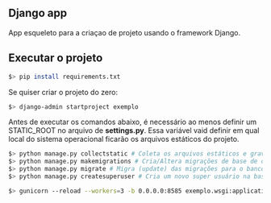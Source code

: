 ## Django app

App esqueleto para a criaçao de projeto usando o framework Django.

## Executar o projeto

```bash
$> pip install requirements.txt
``` 

Se quiser criar o projeto do zero:

```bash
$> django-admin startproject exemplo
``` 

Antes de executar os comandos abaixo, é necessário ao menos definir um STATIC_ROOT no arquivo de **settings.py**.
Essa variável vaid definir em qual local do sistema operacional ficarão os arquivos estáticos do projeto.

```bash
$> python manage.py collectstatic # Coleta os arquivos estáticos e grava no diretório STATIC_ROOT
$> python manage.py makemigrations # Cria/Altera migrações de base de dados
$> python manage.py migrate # Migra (update) das migrações para o banco de dados
$> python manage.py createsuperuser # Cria um novo super usuário na base de dados do Django
``` 

```bash
$> gunicorn --reload --workers=3 -b 0.0.0.0:8585 exemplo.wsgi:application
``` 